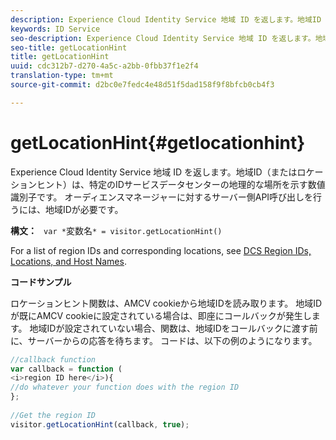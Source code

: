 ```yaml
---
description: Experience Cloud Identity Service 地域 ID を返します。地域ID（またはロケーションヒント）は、特定のIDサービスデータセンターの地理的な場所を示す数値識別子です。 オーディエンスマネージャーに対するサーバー側API呼び出しを行うには、地域IDが必要です。
keywords: ID Service
seo-description: Experience Cloud Identity Service 地域 ID を返します。地域ID（またはロケーションヒント）は、特定のIDサービスデータセンターの地理的な場所を示す数値識別子です。 オーディエンスマネージャーに対するサーバー側API呼び出しを行うには、地域IDが必要です。
seo-title: getLocationHint
title: getLocationHint
uuid: cdc312b7-d270-4a5c-a2bb-0fbb37f1e2f4
translation-type: tm+mt
source-git-commit: d2bc0e7fedc4e48d51f5dad158f9f8bfcb0cb4f3

---
```



# getLocationHint{#getlocationhint}

Experience Cloud Identity Service 地域 ID を返します。地域ID（またはロケーションヒント）は、特定のIDサービスデータセンターの地理的な場所を示す数値識別子です。 オーディエンスマネージャーに対するサーバー側API呼び出しを行うには、地域IDが必要です。

**構文：** ` var *`変数名`* = visitor.getLocationHint()`

For a list of region IDs and corresponding locations, see [DCS Region IDs, Locations, and Host Names](https://docs.adobe.com/content/help/en/audience-manager/user-guide/api-and-sdk-code/dcs/dcs-api-reference/dcs-regions.html).

**コードサンプル**

ロケーションヒント関数は、AMCV cookieから地域IDを読み取ります。 地域IDが既にAMCV cookieに設定されている場合は、即座にコールバックが発生します。 地域IDが設定されていない場合、関数は、地域IDをコールバックに渡す前に、サーバーからの応答を待ちます。 コードは、以下の例のようになります。

```js
//callback function 
var callback = function ( 
<i>region ID here</i>){ 
//do whatever your function does with the region ID 
}; 
 
//Get the region ID 
visitor.getLocationHint(callback, true); 
```

